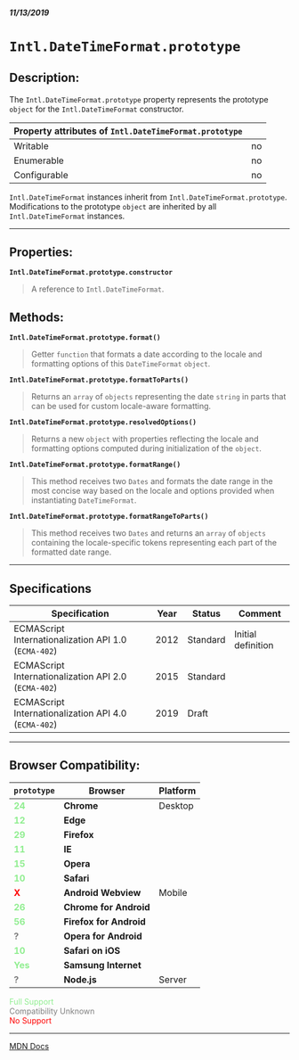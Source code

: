 ##### 11/13/2019
# `Intl.DateTimeFormat.prototype`
## Description:
The `Intl.DateTimeFormat.prototype` property represents the prototype `object` for the `Intl.DateTimeFormat` constructor.

| Property attributes of `Intl.DateTimeFormat.prototype` ||
|---|---|
| Writable | no |
| Enumerable | no |
| Configurable | no |

`Intl.DateTimeFormat` instances inherit from `Intl.DateTimeFormat.prototype`.  Modifications to the prototype `object` are inherited by all `Intl.DateTimeFormat` instances.

---

## Properties:
**`Intl.DateTimeFormat.prototype.constructor`**
  > A reference to `Intl.DateTimeFormat`.

## Methods: 
**`Intl.DateTimeFormat.prototype.format()`**
  > Getter `function` that formats a date according to the locale and formatting options of this `DateTimeFormat` `object`.

**`Intl.DateTimeFormat.prototype.formatToParts()`**
  > Returns an `array` of `objects` representing the date `string` in parts that can be used for custom locale-aware formatting.

**`Intl.DateTimeFormat.prototype.resolvedOptions()`**
  > Returns a new `object` with properties reflecting the locale and formatting options computed during initialization of the `object`.

**`Intl.DateTimeFormat.prototype.formatRange()`**
  > This method receives two `Dates` and formats the date range in the most concise way based on the locale and options provided when instantiating `DateTimeFormat`.

**`Intl.DateTimeFormat.prototype.formatRangeToParts()`**
  > This method receives two `Dates` and returns an `array` of `objects` containing the locale-specific tokens representing each part of the formatted date range.

---

## Specifications
| Specification | Year | Status | Comment |
|---|---|---|---|
| ECMAScript Internationalization API 1.0 (`ECMA-402`) | 2012 | Standard | Initial definition |
| ECMAScript Internationalization API 2.0 (`ECMA-402`) | 2015 | Standard |  |
| ECMAScript Internationalization API 4.0 (`ECMA-402`) | 2019 | Draft |  |

---

## Browser Compatibility:
| `prototype` | Browser | Platform |
|---|---|---|
| <span style="color: lightgreen">**24**</span> | **Chrome** | Desktop | 
| <span style="color: lightgreen">**12**</span> | **Edge** || 
| <span style="color: lightgreen">**29**</span> | **Firefox** || 
| <span style="color: lightgreen">**11**</span> | **IE** || 
| <span style="color: lightgreen">**15**</span> | **Opera** || 
| <span style="color: lightgreen">**10**</span> | **Safari** || 
| <span style="color: red">**X**</span> | **Android Webview** | Mobile | 
| <span style="color: lightgreen">**26**</span> | **Chrome for Android** || 
| <span style="color: lightgreen">**56**</span> | **Firefox for Android** || 
| <span style="color: grey">**?**</span> | **Opera for Android** || 
| <span style="color: lightgreen">**10**</span> | **Safari on iOS** || 
| <span style="color: lightgreen">**Yes**</span> | **Samsung Internet** || 
| <span style="color: grey">**?**</span> | **Node.js** | Server | 

<span style="color: lightgreen">Full Support</span>  
<span style="color: grey">Compatibility Unknown</span>  
<span style="color: red">No Support</span>

---

[MDN Docs](https://developer.mozilla.org/en-US/docs/Web/JavaScript/Reference/Global_Objects/DateTimeFormat/prototype)